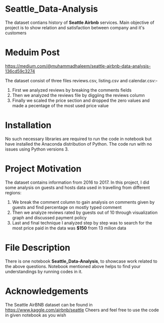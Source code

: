 # Seattle_Data-Analysis
The dataset contians history of **Seattle Airbnb** services. Main objective of project is to show relation and satisfaction between company and it's customers                                     

# Meduim Post
 https://medium.com/@muhammadhaleem/seattle-airbnb-data-analysis-136cd59c3274

The dataset consist of three files reviews.csv, listing.csv and calendar.csv:-
1. First we analyzed reviews by breaking the comments fields
2. Then we analyzed the reviews file by diggiing the reviews column
3. Finally we scaled the price section and dropped the zero values and made a pecentage of the most used price value

# Installation
No such necessary libraries are required to run the code in notebook but have installed the Anaconda distribution of Python.
The code run with no issues using Python versions 3.

# Project Motivation
The dataset contains information from 2016 to 2017.
In this project, I did some analysis on guests and hosts data used in travelling from different regions:
1. We break the comment column to gain analysis on comments given by guests and find percentage on mostly typed comment
2. Then we analyze reviews rated by guests out of 10 through visualization graph and discussed payment policy
3. Last and final technique I analyzed step by step was to search for the most price paid in the data was **$150** from 13 milion data

# File Description
There is one notebook **Seattle_Data-Analysis**, to showcase work related to the above questions. Notebook mentioned above helps to find your understandings by running codes in it.

# Acknowledgements
The Seattle AirBNB dataset can be found in https://www.kaggle.com/airbnb/seattle Cheers and feel free to use the code in given notebook as you wish
